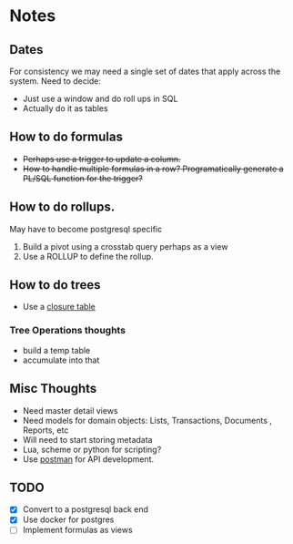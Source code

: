 # Notes

## Dates
For consistency we may need a single set of dates that apply across the system. Need to decide:
* Just use a window and do roll ups in SQL
* Actually do it as tables

## How to do formulas
* ~~Perhaps use a trigger to update a column.~~
* ~~How to handle multiple formulas in a row? Programatically generate a PL/SQL function for the trigger?~~

## How to do rollups.
May have to become postgresql specific
1. Build a pivot using a crosstab query perhaps as a view
1. Use a ROLLUP to define the rollup.

## How to do trees
* Use a [closure table](https://gist.github.com/desfrenes/733a83ef82b03ee701caa761951767c9)
### Tree Operations thoughts
* build a temp table
* accumulate into that

## Misc Thoughts
* Need master detail views
* Need models for domain objects: Lists, Transactions, Documents , Reports, etc
* Will need to start storing metadata
* Lua, scheme or python for scripting?
* Use [postman](https://www.getpostman.com/postman) for API development.

## TODO
- [X] Convert to a postgresql back end
- [X] Use docker for postgres
- [ ] Implement formulas as views